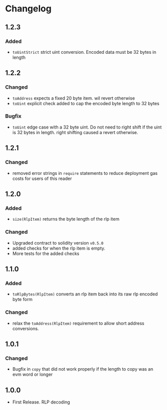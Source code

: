 # Changelog

## 1.2.3
### Added
- `toUintStrict` strict uint conversion. Encoded data must be 32 bytes in length

## 1.2.2
### Changed
- `toAddress` expects a fixed 20 byte item. wil revert otherwise
- `toUint` explicit check added to cap the encoded byte length to 32 bytes

### Bugfix
- `toUint` edge case with a 32 byte uint. Do not need to right shift if the uint is 32 bytes in length.
right shifting caused a revert otherwise.

## 1.2.1
### Changed
- removed error strings in `require` statements to reduce deployment gas costs for users of this reader

## 1.2.0

### Added
- `size(RlpItem)` returns the byte length of the rlp item

### Changed
- Upgraded contract to solidity version `v0.5.0`
- added checks for when the rlp item is empty.
- More tests for the added checks

## 1.1.0

### Added
- `toRlpBytes(RlpItem)` converts an rlp item back into its raw rlp encoded byte form

### Changed
- relax the `toAddress(RlpItem)` requirement to allow short address conversions.

## 1.0.1

### Changed
- Bugfix in `copy` that did not work properly if the length to copy was an evm word or longer

## 1.0.0

- First Release. RLP decoding
